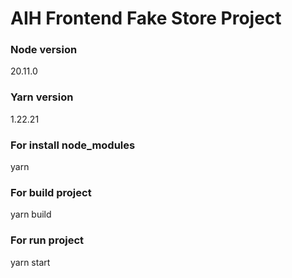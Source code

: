 # AIH Frontend Fake Store Project

### Node version

20.11.0

### Yarn version

1.22.21

### For install node_modules

yarn

### For build project

yarn build

### For run project

yarn start
